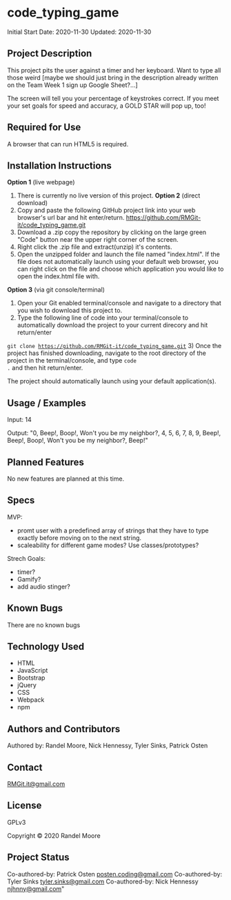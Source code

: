 # **code_typing_game**
Initial Start Date: 2020-11-30
Updated: 2020-11-30
## **Project Description**
This project pits the user against a timer and her keyboard. Want to type all those weird [maybe we should just bring in the description already written on the Team Week 1 sign up Google Sheet?...]

The screen will tell you your percentage of keystrokes correct. If you meet your set goals for speed and accuracy, a GOLD STAR will pop up, too!
## **Required for Use**
A browser that can run HTML5 is required.
## **Installation Instructions**
**Option 1** (live webpage)
1) There is currently no live version of this project.
**Option 2** (direct download)
1) Copy and paste the following GitHub project link into your web browser's url bar and hit enter/return. https://github.com/RMGit-it/code_typing_game.git
2) Download a .zip copy the repository by clicking on the large green "Code" button near the upper right corner of the screen.
3) Right click the .zip file and extract(unzip) it's contents.
4) Open the unzipped folder and launch the file named "index.html".  If the file does not automatically launch using your default web browser, you can right click on the file and choose which application you would like to open the index.html file with.

**Option 3** (via git console/terminal)
1) Open your Git enabled terminal/console and navigate to a directory that you wish to download this project to.
2) Type the following line of code into your terminal/console to automatically download the project to your current direcory and hit return/enter

<code>git clone https://github.com/RMGit-it/code_typing_game.git</code>
3) Once the project has finished downloading, navigate to the root directory of the project in the terminal/console, and type <code>code .</code> and then hit return/enter.

The project should automatically launch using your default application(s).
## **Usage / Examples**
Input: 14

Output: "0, Beep!, Boop!, Won't you be my neighbor?, 4, 5, 6, 7, 8, 9, Beep!, Beep!, Boop!, Won't you be my neighbor?, Beep!"
## **Planned Features**
No new features are planned at this time.
## **Specs**
MVP:
- promt user with a predefined array of strings that they have to type exactly before moving on to the next string.
- scaleability for different game modes? Use classes/prototypes?

Strech Goals:
- timer?
- Gamify?
- add audio stinger?
## **Known Bugs**
There are no known bugs
## **Technology Used**
* HTML
* JavaScript
* Bootstrap
* jQuery
* CSS
* Webpack
* npm
## **Authors and Contributors**
Authored by: Randel Moore, Nick Hennessy, Tyler Sinks, Patrick Osten
## **Contact**
RMGit.it@gmail.com
## **License**

GPLv3

Copyright © 2020 Randel Moore

## **Project Status**

Co-authored-by: Patrick Osten <posten.coding@gmail.com>
Co-authored-by: Tyler Sinks <tyler.sinks@gmail.com>
Co-authored-by: Nick Hennessy <njhnny@gmail.com>"